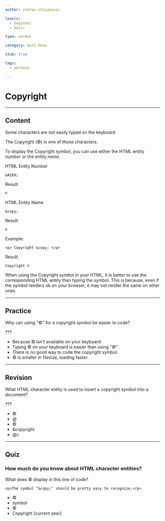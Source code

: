 ```yaml
---
author: stefan.stojanovic

levels:
  - beginner
  - basic

type: normal

category: must-know

stub: true

tags:
  - workout

---
```

# Copyright
---
## Content

Some characters are not easily typed on the keyboard.

The Copyright (©) is one of those characters.

To display the Copyright symbol, you can use either the HTML entity *number* or the entity *name*.

HTML Entity Number
```
&#169;
```
Result:
```
©
```

HTML Entity Name
```
&copy;
```
Result:
```
©
```

Example:
```
<p> Copyright &copy; </p>
```
Result:
```
Copyright ©
```

When using the Copyright symbol in your HTML, it is better to use the corresponding HTML entity than typing the symbol.
This is because, even if the symbol renders ok on your browser, it may not render the same on other ones.

---
## Practice

Why can using "&copy;" for a copyright symbol be easier to code?

???

* Because © isn't available on your keyboard.
* Typing © on your keyboard is easier than using "&copy;".
* There is no good way to code the copyright symbol.
* &copy; is smaller in filesize, loading faster.

---
## Revision

What HTML character entity is used to insert a copyright symbol into a document?

???

* &copy;
* @
* ©
* &copyright
* @c

---
## Quiz

### How much do you know about HTML character entities?

What does &copy; display in this line of code?

`<p>The symbol "&copy;" should be pretty easy to recognize.</p>`


* ©
* symbol
* &copy;
* Copyright [current year]
